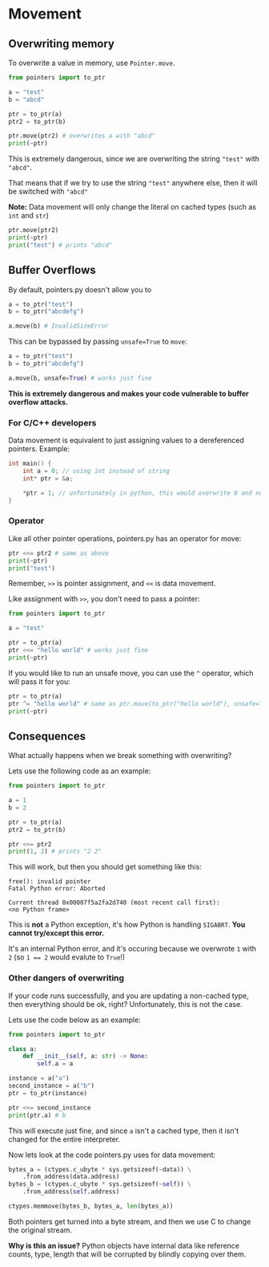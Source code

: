 # Movement

## Overwriting memory

To overwrite a value in memory, use `Pointer.move`.

```py
from pointers import to_ptr

a = "test"
b = "abcd"

ptr = to_ptr(a)
ptr2 = to_ptr(b)

ptr.move(ptr2) # overwrites a with "abcd"
print(~ptr)
```

This is extremely dangerous, since we are overwriting the string `"test"` with `"abcd"`.

That means that if we try to use the string `"test"` anywhere else, then it will be switched with `"abcd"`

**Note:** Data movement will only change the literal on cached types (such as `int` and `str`)

```py
ptr.move(ptr2)
print(~ptr)
print("test") # prints "abcd"
```

## Buffer Overflows

By default, pointers.py doesn't allow you to

```py
a = to_ptr("test")
b = to_ptr("abcdefg")

a.move(b) # InvalidSizeError
```

This can be bypassed by passing `unsafe=True` to `move`:

```py
a = to_ptr("test")
b = to_ptr("abcdefg")

a.move(b, unsafe=True) # works just fine
```

**This is extremely dangerous and makes your code vulnerable to buffer overflow attacks.**

### For C/C++ developers

Data movement is equivalent to just assigning values to a dereferenced pointers. Example:

```cpp
int main() {
    int a = 0; // using int instead of string
    int* ptr = &a;

    *ptr = 1; // unfortunately in python, this would overwrite 0 and not a
}
```

### Operator

Like all other pointer operations, pointers.py has an operator for move:

```py
ptr <<= ptr2 # same as above
print(~ptr)
print("test")
```

Remember, `>>` is pointer assignment, and `<<` is data movement.

Like assignment with `>>`, you don't need to pass a pointer:

```py
from pointers import to_ptr

a = "test"

ptr = to_ptr(a)
ptr <<= "hello world" # works just fine
print(~ptr)
```

If you would like to run an unsafe move, you can use the `^` operator, which will pass it for you:

```py
ptr = to_ptr(a)
ptr ^= "hello world" # same as ptr.move(to_ptr("hello world"), unsafe=True)
print(~ptr)
```

## Consequences

What actually happens when we break something with overwriting?

Lets use the following code as an example:

```py
from pointers import to_ptr

a = 1
b = 2

ptr = to_ptr(a)
ptr2 = to_ptr(b)

ptr <<= ptr2
print(1, 2) # prints "2 2"
```

This will work, but then you should get something like this:

```
free(): invalid pointer
Fatal Python error: Aborted

Current thread 0x00007f5a2fa2d740 (most recent call first):
<no Python frame>
```

This is **not** a Python exception, it's how Python is handling `SIGABRT`. **You cannot try/except this error.**

It's an internal Python error, and it's occuring because we overwrote `1` with `2` (so `1 == 2` would evalute to `True`!)

### Other dangers of overwriting

If your code runs successfully, and you are updating a non-cached type, then everything should be ok, right? Unfortunately, this is not the case.

Lets use the code below as an example:

```py
from pointers import to_ptr

class a:
    def __init__(self, a: str) -> None:
        self.a = a

instance = a("a")
second_instance = a("b")
ptr = to_ptr(instance)

ptr <<= second_instance
print(ptr.a) # b
```

This will execute just fine, and since `a` isn't a cached type, then it isn't changed for the entire interpreter.

Now lets look at the code pointers.py uses for data movement:

```py
bytes_a = (ctypes.c_ubyte * sys.getsizeof(~data)) \
    .from_address(data.address)
bytes_b = (ctypes.c_ubyte * sys.getsizeof(~self)) \
    .from_address(self.address)

ctypes.memmove(bytes_b, bytes_a, len(bytes_a))
```

Both pointers get turned into a byte stream, and then we use C to change the original stream.

**Why is this an issue?**
Python objects have internal data like reference counts, type, length that will be corrupted by blindly copying over them.
